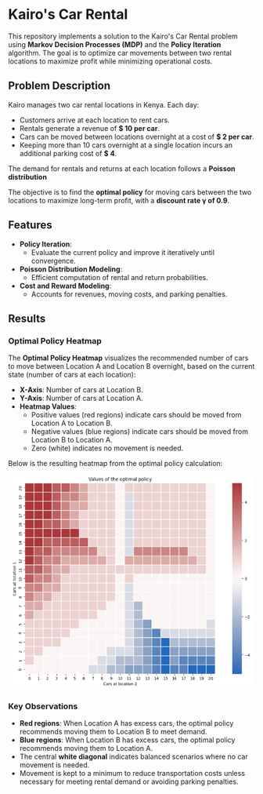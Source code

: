 # Kairo's Car Rental 

This repository implements a solution to the Kairo's Car Rental problem using **Markov Decision Processes (MDP)** and the **Policy Iteration** algorithm. The goal is to optimize car movements between two rental locations to maximize profit while minimizing operational costs.

## Problem Description

Kairo manages two car rental locations in Kenya. Each day:
- Customers arrive at each location to rent cars.
- Rentals generate a revenue of **$ 10 per car**.
- Cars can be moved between locations overnight at a cost of **$ 2 per car**.
- Keeping more than 10 cars overnight at a single location incurs an additional parking cost of **$ 4**.

The demand for rentals and returns at each location follows a **Poisson distribution**

The objective is to find the **optimal policy** for moving cars between the two locations to maximize long-term profit, with a **discount rate γ  of 0.9**. 

## Features
- **Policy Iteration**:
  - Evaluate the current policy and improve it iteratively until convergence.
- **Poisson Distribution Modeling**:
  - Efficient computation of rental and return probabilities.
- **Cost and Reward Modeling**:
  - Accounts for revenues, moving costs, and parking penalties.

## Results

### Optimal Policy Heatmap
The **Optimal Policy Heatmap** visualizes the recommended number of cars to move between Location A and Location B overnight, based on the current state (number of cars at each location):

- **X-Axis**: Number of cars at Location B.
- **Y-Axis**: Number of cars at Location A.
- **Heatmap Values**: 
  - Positive values (red regions) indicate cars should be moved from Location A to Location B.
  - Negative values (blue regions) indicate cars should be moved from Location B to Location A.
  - Zero (white) indicates no movement is needed.

Below is the resulting heatmap from the optimal policy calculation:

<img src="assets/optimal_policy.png" width="500"/>

### Key Observations
- **Red regions**: When Location A has excess cars, the optimal policy recommends moving them to Location B to meet demand.
- **Blue regions**: When Location B has excess cars, the optimal policy recommends moving them to Location A.
- The central **white diagonal** indicates balanced scenarios where no car movement is needed.
- Movement is kept to a minimum to reduce transportation costs unless necessary for meeting rental demand or avoiding parking penalties.

